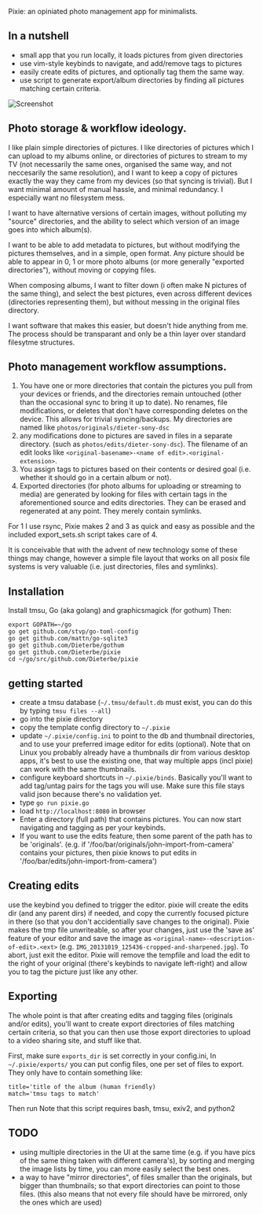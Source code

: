 Pixie: an opiniated photo management app for minimalists.

## In a nutshell

* small app that you run locally, it loads pictures from given directories
* use vim-style keybinds to navigate, and add/remove tags to pictures
* easily create edits of pictures, and optionally tag them the same way.
* use script to generate export/album directories by finding all pictures matching certain criteria.

![Screenshot](https://raw.github.com/Dieterbe/pixie/master/screenshot.png)


## Photo storage & workflow ideology.

I like plain simple directories of pictures. I like directories of pictures which I can upload to my albums online, or directories of pictures
to stream to my TV (not necessarily the same ones, organised the same way, and not neccesarily the same resolution), and I want to keep a copy of pictures exactly the way they came from my devices (so that syncing is trivial).
But I want minimal amount of manual hassle, and minimal redundancy.  I especially want no filesystem mess.

I want to have alternative versions of certain images, without polluting my "source" directories, and the ability to select which version
of an image goes into which album(s).

I want to be able to add metadata to pictures, but without modifying the pictures themselves, and in a simple, open format.
Any picture should be able to appear in 0, 1 or more photo albums (or more generally "exported directories"), without moving or copying files.

When composing albums, I want to filter down (i often make N pictures of the same thing), and select the best pictures, even across different devices (directories representing them),
but without messing in the original files directory.

I want software that makes this easier, but doesn't hide anything from me.
The process should be transparant and only be a thin layer over standard filesytme structures.


## Photo management workflow assumptions.


1. You have one or more directories that contain the pictures you pull from your devices or friends, and the directories remain untouched
  (other than the occasional sync to bring it up to date).  No renames, file modifications, or deletes that don't have corresponding deletes on the device.  This allows for trivial syncing/backups.  My directories are named like `photos/originals/dieter-sony-dsc`
2. any modifications done to pictures are saved in files in a separate directory. (such as `photos/edits/dieter-sony-dsc`). The filename of an edit looks like `<original-basename>-<name of edit>.<original-extension>`.
3. You assign tags to pictures based on their contents or desired goal (i.e. whether it should go in a certain album or not).
4. Exported directories (for photo albums for uploading or streaming to media) are generated by looking for files with certain tags in the aforementioned source and edits directories.   They can be erased and regenerated at any point.  They merely contain symlinks.


For 1 I use rsync, Pixie makes 2 and 3 as quick and easy as possible and the included export_sets.sh script takes care of 4.

It is conceivable that with the advent of new technology some of these things may change, however a simple file layout
that works on all posix file systems is very valuable (i.e. just directories, files and symlinks).


## Installation

Install tmsu, Go (aka golang) and graphicsmagick (for gothum)
Then:
```
export GOPATH=~/go
go get github.com/stvp/go-toml-config
go get github.com/mattn/go-sqlite3
go get github.com/Dieterbe/gothum
go get github.com/Dieterbe/pixie
cd ~/go/src/github.com/Dieterbe/pixie
```


## getting started 

* create a tmsu database (`~/.tmsu/default.db` must exist, you can do this by typing `tmsu files --all`)
* go into the pixie directory
* copy the template config directory to `~/.pixie`
* update `~/.pixie/config.ini` to point to the db and thumbnail directories, and to use your preferred image editor for edits (optional).
  Note that on Linux you probably already have a thumbnails dir from
  various desktop apps, it's best to use the existing one, that way multiple apps (incl pixie) can work with the same thumbnails.
* configure keyboard shortcuts in `~/.pixie/binds`. Basically you'll want to add tag/untag pairs for the tags you will use.  Make sure this file  stays valid json because there's no validation yet.
* type `go run pixie.go`
* load `http://localhost:8080` in browser
* Enter a directory (full path) that contains pictures.  You can now start navigating and tagging as per your keybinds.
* If you want to use the edits feature, then some parent of the path has to be 'originals'.
  (e.g. if '/foo/bar/originals/john-import-from-camera' contains your pictures, then pixie
  knows to put edits in '/foo/bar/edits/john-import-from-camera')


## Creating edits

use the keybind you defined to trigger the editor.
pixie will create the edits dir (and any parent dirs) if needed, and copy the currently focused picture in there (so that you don't
accidentially save changes to the original). Pixie makes the tmp file unwriteable, so after your changes, just use the 'save as'
feature of your editor and save the image as `<original-name>-<description-of-edit>.<ext>` (e.g. `IMG_20131019_125436-cropped-and-sharpened.jpg`).  To abort, just exit the editor.
Pixie will remove the tempfile and load the edit to the right of your original (there's keybinds to navigate left-right) and allow you to tag
the picture just like any other.


## Exporting

The whole point is that after creating edits and tagging files (originals and/or edits), you'll want to create export directories
of files matching certain criteria, so that you can then use those export directories to upload to a video sharing site, and stuff like that.

First, make sure `exports_dir` is set correctly in your config.ini,
In `~/.pixie/exports/` you can put config files, one per set of files to export.
They only have to contain something like:
```
title='title of the album (human friendly)
match='tmsu tags to match'
```

Then run
Note that this script requires bash, tmsu, exiv2, and python2



## TODO

* using multiple directories in the UI at the same time (e.g. if you have pics of the same thing taken with different camera's),
  by sorting and merging the image lists by time, you can more easily select the best ones.
* a way to have "mirror directories", of files smaller than the originals, but bigger than thumbnails; so that export directories can
  point to those files.  (this also means that not every file should have be mirrored, only the ones which are used)
